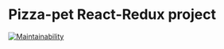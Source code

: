 # Pizza-pet React-Redux project

[![Maintainability](https://api.codeclimate.com/v1/badges/9d7491bb666abe9a46ba/maintainability)](https://codeclimate.com/github/WilDwMe/pizzas-market/maintainability)
